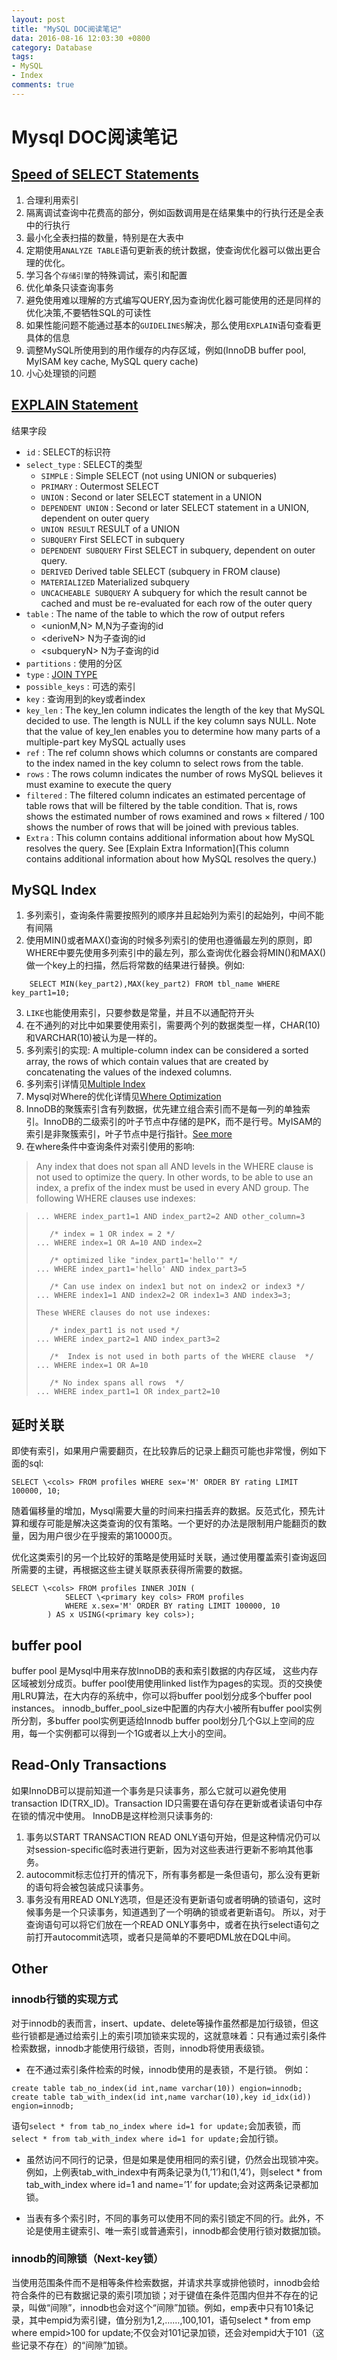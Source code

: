 ```yaml
---
layout: post
title: "MySQL DOC阅读笔记"
data: 2016-08-16 12:03:30 +0800
category: Database
tags:
- MySQL
- Index
comments: true
---
```



# Mysql DOC阅读笔记

## [Speed of SELECT Statements](http://dev.mysql.com/doc/refman/5.7/en/select-speed.html)

1. 合理利用索引
2. 隔离调试查询中花费高的部分，例如函数调用是在结果集中的行执行还是全表中的行执行
3. 最小化全表扫描的数量，特别是在大表中
4. 定期使用`ANALYZE TABLE`语句更新表的统计数据，使查询优化器可以做出更合理的优化。
5. 学习各个`存储引擎`的特殊调试，索引和配置
6. 优化单条只读查询事务
7. 避免使用难以理解的方式编写QUERY,因为查询优化器可能使用的还是同样的优化决策,不要牺牲SQL的可读性
8. 如果性能问题不能通过基本的`GUIDELINES`解决，那么使用`EXPLAIN`语句查看更具体的信息
9. 调整MySQL所使用到的用作缓存的内存区域，例如(InnoDB buffer pool, MyISAM key cache, MySQL query cache)
10. 小心处理锁的问题 

## [EXPLAIN Statement](http://dev.mysql.com/doc/refman/5.7/en/explain-output.html)
结果字段

* `id` : SELECT的标识符
* `select_type` : SELECT的类型
	* `SIMPLE` : Simple SELECT (not using UNION or subqueries)
	* `PRIMARY` : Outermost SELECT
	* `UNION` : Second or later SELECT statement in a UNION
	* `DEPENDENT UNION` : Second or later SELECT statement in a UNION, dependent on outer query
	* `UNION RESULT`       RESULT of a UNION
	* `SUBQUERY`  			First SELECT in subquery
	* `DEPENDENT SUBQUERY`    	First SELECT in subquery, dependent on outer query.
	* `DERIVED`   		Derived table SELECT (subquery in FROM clause)
	* `MATERIALIZED`    		Materialized subquery
	* `UNCACHEABLE SUBQUERY`  		A subquery for which the result cannot be cached and must be re-evaluated for each row of the outer query
* `table` : The name of the table to which the row of output refers
	* \<unionM,N> M,N为子查询的id
	* \<deriveN>  N为子查询的id
	* \<subqueryN> 	N为子查询的id
* `partitions` : 使用的分区
* `type` : [JOIN TYPE](http://dev.mysql.com/doc/refman/5.7/en/explain-output.html#explain-join-types) 
* `possible_keys` : 可选的索引
* `key` : 查询用到的key或者index
* `key_len` : The key_len column indicates the length of the key that MySQL decided to use. The length is NULL if the key column says NULL. Note that the value of key_len enables you to determine how many parts of a multiple-part key MySQL actually uses
* `ref` : The ref column shows which columns or constants are compared to the index named in the key column to select rows from the table. 
* `rows` : The rows column indicates the number of rows MySQL believes it must examine to execute the query
* `filtered` : The filtered column indicates an estimated percentage of table rows that will be filtered by the table condition. That is, rows shows the estimated number of rows examined and rows × filtered / 100 shows the number of rows that will be joined with previous tables. 
* `Extra` : This column contains additional information about how MySQL resolves the query. See [Explain Extra Information](This column contains additional information about how MySQL resolves the query.)

## MySQL Index

1. 多列索引，查询条件需要按照列的顺序并且起始列为索引的起始列，中间不能有间隔
2. 使用MIN()或者MAX()查询的时候多列索引的使用也遵循最左列的原则，即WHERE中要先使用多列索引中的最左列，那么查询优化器会将MIN()和MAX()做一个key上的扫描，然后将常数的结果进行替换。例如:
```
	SELECT MIN(key_part2),MAX(key_part2) FROM tbl_name WHERE key_part1=10;
```

3. `LIKE`也能使用索引，只要参数是常量，并且不以通配符开头
4. 在不通列的对比中如果要使用索引，需要两个列的数据类型一样，CHAR(10)和VARCHAR(10)被认为是一样的。
5.  多列索引的实现: A multiple-column index can be considered a sorted array, the rows of which contain values that are created by concatenating the values of the indexed columns. 
6. 多列索引详情见[Multiple Index](http://dev.mysql.com/doc/refman/5.7/en/multiple-column-indexes.html)
7. Mysql对Where的优化详情见[Where Optimization](http://dev.mysql.com/doc/refman/5.7/en/where-optimizations.html)
8. InnoDB的聚簇索引含有列数据，优先建立组合索引而不是每一列的单独索引。InnoDB的二级索引的叶子节点中存储的是PK，而不是行号。MyISAM的索引是非聚簇索引，叶子节点中是行指针。[See more](http://www.cnblogs.com/hustcat/archive/2009/10/28/1591648.html)
9. 在where条件中查询条件对索引使用的影响:
 
 > Any index that does not span all AND levels in the WHERE clause is not used to optimize the query. In other words, to be able to use an index, a prefix of the index must be used in every AND group.
 > The following WHERE clauses use indexes:
 
 > ```
 > ... WHERE index_part1=1 AND index_part2=2 AND other_column=3
 >
 >    /* index = 1 OR index = 2 */
 > ... WHERE index=1 OR A=10 AND index=2
 >
 >    /* optimized like "index_part1='hello'" */
 > ... WHERE index_part1='hello' AND index_part3=5
 >
 >    /* Can use index on index1 but not on index2 or index3 */
 > ... WHERE index1=1 AND index2=2 OR index1=3 AND index3=3;
 >
 > These WHERE clauses do not use indexes:
 >
 >    /* index_part1 is not used */
 > ... WHERE index_part2=1 AND index_part3=2
 >
 >    /*  Index is not used in both parts of the WHERE clause  */
 > ... WHERE index=1 OR A=10
 >
 >    /* No index spans all rows  */
 > ... WHERE index_part1=1 OR index_part2=10
 > ```


## 延时关联
即使有索引，如果用户需要翻页，在比较靠后的记录上翻页可能也非常慢，例如下面的sql:

```
SELECT \<cols> FROM profiles WHERE sex='M' ORDER BY rating LIMIT 100000, 10;
```

随着偏移量的增加，Mysql需要大量的时间来扫描丢弃的数据。反范式化，预先计算和缓存可能是解决这类查询的仅有策略。一个更好的办法是限制用户能翻页的数量，因为用户很少在乎搜索的第10000页。

优化这类索引的另一个比较好的策略是使用延时关联，通过使用覆盖索引查询返回所需要的主键，再根据这些主键关联原表获得所需要的数据。

```
SELECT \<cols> FROM profiles INNER JOIN (
			SELECT \<primary key cols> FROM profiles
			WHERE x.sex='M' ORDER BY rating LIMIT 100000, 10 
		) AS x USING(<primary key cols>);
```



## buffer pool
 buffer pool 是Mysql中用来存放InnoDB的表和索引数据的内存区域， 这些内存区域被划分成页。buffer pool使用使用linked list作为pages的实现。页的交换使用LRU算法，在大内存的系统中，你可以将buffer pool划分成多个buffer pool instances。 innodb\_buffer\_pool_size中配置的内存大小被所有buffer pool实例所分割，多buffer pool实例更适给Innodb buffer pool划分几个G以上空间的应用，每一个实例都可以得到一个1G或者以上大小的空间。

## Read-Only Transactions
如果InnoDB可以提前知道一个事务是只读事务，那么它就可以避免使用transaction ID(TRX_ID)。Transaction ID只需要在语句存在更新或者读语句中存在锁的情况中使用。
InnoDB是这样检测只读事务的:

1. 事务以START TRANSACTION READ ONLY语句开始，但是这种情况仍可以对session-specific临时表进行更新，因为对这些表进行更新不影响其他事务。
2. autocommit标志位打开的情况下，所有事务都是一条但语句，那么没有更新的语句将会被包装成只读事务。
3. 事务没有用READ ONLY选项，但是还没有更新语句或者明确的锁语句，这时候事务是一个只读事务，知道遇到了一个明确的锁或者更新语句。
所以，对于查询语句可以将它们放在一个READ ONLY事务中，或者在执行select语句之前打开autocommit选项，或者只是简单的不要吧DML放在DQL中间。

## Other

###  innodb行锁的实现方式

 对于innodb的表而言，insert、update、delete等操作虽然都是加行级锁，但这些行锁都是通过给索引上的索引项加锁来实现的，这就意味着：只有通过索引条件检索数据，innodb才能使用行级锁，否则，innodb将使用表级锁。
 * 在不通过索引条件检索的时候，innodb使用的是表锁，不是行锁。
例如：

 ```
 create table tab_no_index(id int,name varchar(10)) engion=innodb;
 create table tab_with_index(id int,name varchar(10),key id_idx(id)) engion=innodb;
 ```
语句`select * from tab_no_index where id=1 for update;`会加表锁，而`select * from tab_with_index where id=1 for update;`会加行锁。

 * 虽然访问不同行的记录，但是如果是使用相同的索引键，仍然会出现锁冲突。
例如，上例表tab\_with\_index中有两条记录为(1,’1’)和(1,’4’)，则select * from tab_with_index where id=1 and name=’1’ for update;会对这两条记录都加锁。

 * 当表有多个索引时，不同的事务可以使用不同的索引锁定不同的行。此外，不论是使用主键索引、唯一索引或普通索引，innodb都会使用行锁对数据加锁。

###  innodb的间隙锁（Next-key锁）
当使用范围条件而不是相等条件检索数据，并请求共享或排他锁时，innodb会给符合条件的已有数据记录的索引项加锁；对于键值在条件范围内但并不存在的记录，叫做“间隙”，innodb也会对这个“间隙”加锁。例如，emp表中只有101条记录，其中empid为索引键，值分别为1,2,……,100,101，语句select * from emp where empid>100 for update;不仅会对101记录加锁，还会对empid大于101（这些记录不存在）的“间隙”加锁。
